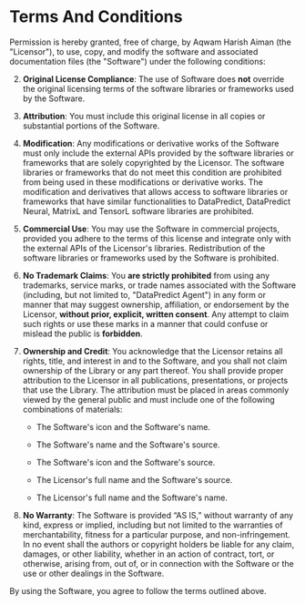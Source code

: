# Terms And Conditions

Permission is hereby granted, free of charge, by Aqwam Harish Aiman (the "Licensor"), to use, copy, and modify the software and associated documentation files (the "Software") under the following conditions:

2. **Original License Compliance**: The use of Software does **not** override the original licensing terms of the software libraries or frameworks used by the Software.

3. **Attribution**: You must include this original license in all copies or substantial portions of the Software.

4. **Modification**: Any modifications or derivative works of the Software must only include the external APIs provided by the software libraries or frameworks that are solely copyrighted by the Licensor. The software libraries or frameworks that do not meet this condition are prohibited from being used in these modifications or derivative works. The modification and derivatives that allows access to software libraries or frameworks that have similar functionalities to DataPredict, DataPredict Neural, MatrixL and TensorL software libraries are prohibited.

5. **Commercial Use**: You may use the Software in commercial projects, provided you adhere to the terms of this license and integrate only with the external APIs of the Licensor's libraries. Redistribution of the software libraries or frameworks used by the Software is prohibited.

6. **No Trademark Claims**: You **are strictly prohibited** from using any trademarks, service marks, or trade names associated with the Software (including, but not limited to, "DataPredict Agent") in any form or manner that may suggest ownership, affiliation, or endorsement by the Licensor, **without prior, explicit, written consent**. Any attempt to claim such rights or use these marks in a manner that could confuse or mislead the public is **forbidden**.

7. **Ownership and Credit**: You acknowledge that the Licensor retains all rights, title, and interest in and to the Software, and you shall not claim ownership of the Library or any part thereof. You shall provide proper attribution to the Licensor in all publications, presentations, or projects that use the Library. The attribution must be placed in areas commonly viewed by the general public and must include one of the following combinations of materials:  
   
   - The Software's icon and the Software's name.
      
   - The Software's name and the Software's source.
       
   - The Software's icon and the Software's source.
      
   - The Licensor's full name and the Software's source.
       
   - The Licensor's full name and the Software's name.

8. **No Warranty**: The Software is provided “AS IS,” without warranty of any kind, express or implied, including but not limited to the warranties of merchantability, fitness for a particular purpose, and non-infringement. In no event shall the authors or copyright holders be liable for any claim, damages, or other liability, whether in an action of contract, tort, or otherwise, arising from, out of, or in connection with the Software or the use or other dealings in the Software.

By using the Software, you agree to follow the terms outlined above.
